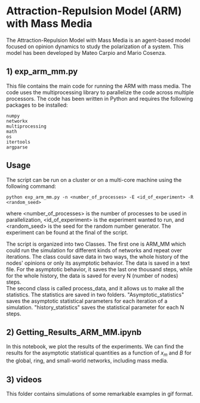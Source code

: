 # Attraction-Repulsion Model (ARM) with Mass Media

The Attraction-Repulsion Model with Mass Media is an agent-based model focused on opinion dynamics to study the polarization of a system. This model has been developed by Mateo Carpio and Mario Cosenza. 

## 1) exp_arm_mm.py

This file contains the main code for running the ARM with mass media. The code uses the multiprocessing library to parallelize the code across multiple processors.
The code has been written in Python and requires the following packages to be installed:
   
    numpy
    networkx
    multiprocessing
    math
    os
    itertools
    argparse
    


## Usage

The script can be run on a cluster or on a multi-core machine using the following command:

    python exp_arm_mm.py -n <number_of_processes> -E <id_of_experiment> -R <random_seed>

where <number_of_processes> is the number of processes to be used in parallelization, <id_of_experiment> is the experiment wanted to run, and <random_seed> is the seed for the random number generator. The experiment can be found at the final of the script. 

The script is organized into two Classes. The first one is ARM_MM which could run the simulation for different kinds of networks and repeat over iterations. The class could save data in two ways, the whole history of the nodes' opinions or only its asymptotic behavior. The data is saved in a text file. For the asymptotic behavior, it saves the last one thousand steps, while for the whole history, the data is saved for every N (number of nodes) steps.  
The second class is called process_data, and it allows us to make all the statistics. The statistics are saved in two folders. "Asymptotic_statistics" saves the asymptotic statistical parameters for each iteration of a simulation. "history_statistics" saves the statistical parameter for each N steps. 


## 2) Getting_Results_ARM_MM.ipynb

In this notebook, we plot the results of the experiments. We can find the results for the asymptotic statistical quantities as a function of $x_m$ and $B$ for the global, ring, and small-world networks, including mass media. 

## 3) videos

This folder contains simulations of some remarkable examples in gif format. 
